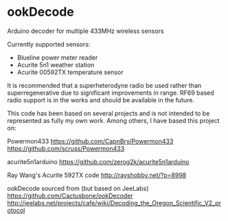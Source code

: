 # ookDecode
Arduino decoder for multiple 433MHz wireless sensors

Currently supported sensors:
 * Blueline power meter reader
 * Acurite 5n1 weather station
 * Acurite 00592TX temperature sensor

It is recommended that a superheterodyne radio be used rather than superregenerative due to significant improvements in range.  RF69 based radio support is in the works and should be available in the future.

This code has been based on several projects and is not intended to be represented as fully my own work.  Among others, I have based this project on:

Powermon433
  https://github.com/CapnBry/Powermon433
  https://github.com/scruss/Powermon433
  
acurite5n1arduino
  https://github.com/zerog2k/acurite5n1arduino
  
Ray Wang's Acurite 592TX code
  http://rayshobby.net/?p=8998
  
ookDecode sourced from (but based on JeeLabs)
  https://github.com/Cactusbone/ookDecoder
  http://jeelabs.net/projects/cafe/wiki/Decoding_the_Oregon_Scientific_V2_protocol

